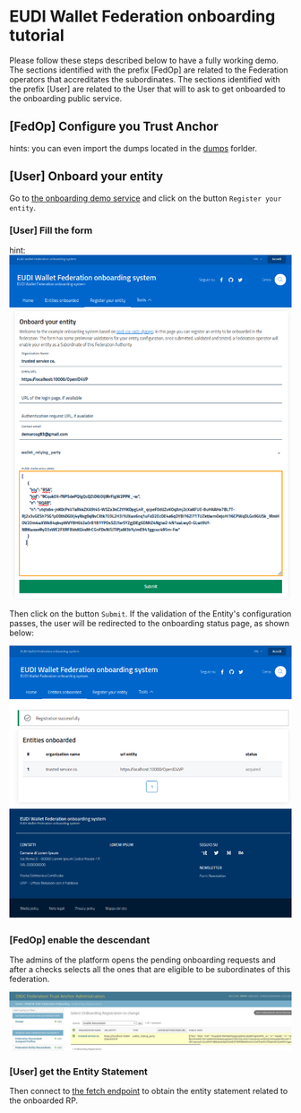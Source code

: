 # EUDI Wallet Federation onboarding tutorial


Please follow these steps described below to have a fully working demo.
The sections identified with the prefix [FedOp] are related to the Federation operators that
accreditates the subordinates. The sections identified with the prefix [User] are 
related to the User that will to ask to get onboarded to the onboarding public service.

## [FedOp] Configure you Trust Anchor

hints: you can even import the dumps located in the [dumps](dumps) forlder.

## [User] Onboard your entity

Go to [the onboarding demo service](127.0.0.1:8000/onboarding/landing) and click
on the button `Register your entity`.

### [User] Fill the form

hint:
![rp-onb](onb1.png)

Then click on the button `Submit`. If the validation of the Entity's configuration passes,
the user will be redirected to the onboarding status page, as shown below:

![rp-onb2](onb2.png)
 

### [FedOp] enable the descendant

The admins of the platform opens the pending onboarding requests and after a 
checks selects all the ones that are eligible to be subordinates of this federation.

![rp-onb](onb3.png)

### [User] get the Entity Statement

Then connect to [the fetch endpoint](http://127.0.0.1:8000/fetch?sub=https://localhost:10000/OpenID4VP&anchor=http://127.0.0.1:8000) to obtain the entity statement related to the onboarded RP.

